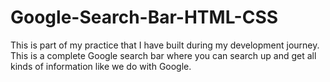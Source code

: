 # Google-Search-Bar-HTML-CSS
This is part of my practice that I have built during my development journey. This is a complete Google search bar where you can search up and get all kinds of information like we do with Google.
